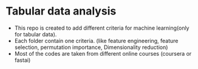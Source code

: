 # Tabular data analysis

- This repo is created to add different criteria for machine learning(only for tabular data).
- Each folder contain one criteria. (like feature engineering, feature selection, permutation importance, Dimensionality reduction)
- Most of the codes are taken from different online courses (coursera or fastai)

